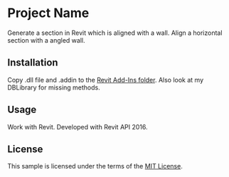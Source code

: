 # Project Name
Generate a section in Revit which is aligned with a wall.  Align a horizontal section with a angled wall. 

## Installation
Copy .dll file and .addin to the [Revit Add-Ins folder](http://help.autodesk.com/view/RVT/2015/ENU/?guid=GUID-4FFDB03E-6936-417C-9772-8FC258A261F7).
Also look at my DBLibrary for missing methods. 

## Usage

Work with Revit. Developed with Revit API 2016.


## License

This sample is licensed under the terms of the [MIT License](https://opensource.org/licenses/MIT).
